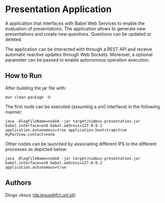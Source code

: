 # Presentation Application

A application that interfaces with Babel Web Services to enable the evaluation of presentations. The application allows to generate new presentations and create new questions. Questions can be updated or deleted.

The application can be interacted with through a REST API and receive automatic reactive updates through Web Sockets. Moreover, a optional parameter can be passed to enable autonomous operation execution.

## How to Run

After building the jar file with:

```console
mvn clean package -U
```
The first node can be executed (assuming a _en0_ interface) in the following manner:

```console
java -DlogFileName=nodeA -jar target/nimbus-presentation.jar  babel.interface=en0 babel.address=127.0.0.1 application.autonomous=true application.bootstrap=true HyParView.contact=none
```

Other nodes can be launched by associating different IPS to the different processes as depicted below:

```console
java -DlogFileName=nodeA -jar target/nimbus-presentation.jar  babel.interface=en0 babel.address=127.0.0.2 application.autonomous=true
```


## Authors

Diogo Jesus (da.jesus@fct.unl.pt)